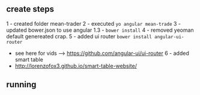 


## create steps

1 - created folder mean-trader
2 - executed `yo angular mean-trade`
3 - updated bower.json to use angular 1.3 - `bower install`
4 - removed yeoman default genereated crap.
5 - added ui router `bower install angular-ui-router`
  - see here for vids --> https://github.com/angular-ui/ui-router
6 - added smart table
  - http://lorenzofox3.github.io/smart-table-website/
  



## running
